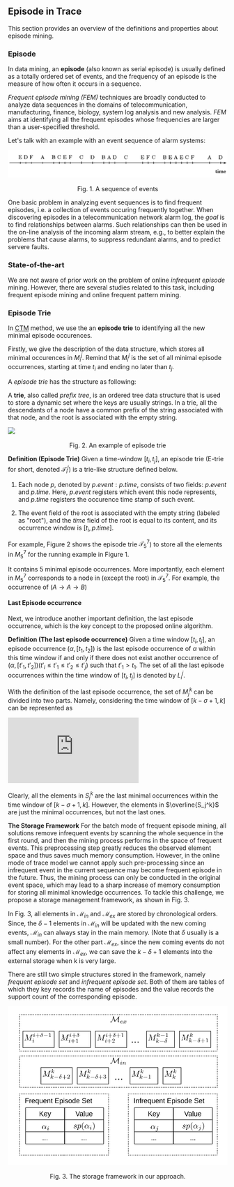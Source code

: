 ## Episode in Trace
<!-- Introcduction -->
This section provides an overview of the definitions and properties about episode mining.

### Episode
In data mining, an **episode** (also known as serial episode) is usually defined as a totally ordered set of events, and the frequency of an episode is the measure of how often it occurs in a sequence.

*Frequent episode mining (FEM)* techniques are broadly conducted to analyze data sequences in the domains of telecommunication, manufacturing, finance, biology, system log analysis and new analysis.
*FEM* aims at identifying all the frequent episodes whose frequencies are larger than a user-specified threshold.

Let's talk with an example with an event sequence of alarm systems:

![image](image/episode.png)

<p align="center"> Fig. 1. A sequence of events </p>

One basic problem in analyzing event sequences is to find frequent episodes, i.e. a collection of events occuring frequently together.
When discovering episodes in a telecommunication network alarm log, the *goal* is to find relationships between alarms.
Such relationships can then be used in the on-line analysis of the incoming alarm stream, e.g., to better explain the problems that cause alarms, to suppress redundant alarms, and to predict servere faults.

### State-of-the-art
We are not aware of prior work on the problem of online *infrequent episode* mining. However, there are several studies related to this task, including frequent episode mining and online frequent pattern mining.

### Episode Trie
In [CTM](7.CTM.md) method, we use the an **episode trie** to identifying all the new minimal episode occurences.

Firstly, we  give the description of the data structure, which stores all minimal occurences in $M_i^j$. Remind that $M_i^j$ is the set of all minimal episode occurrences, starting at time $t_i$ and ending no later than $t_j$.

A *episode trie* has the structure as following:

A **trie**, also called *prefix tree*, is an ordered tree data structure that is used to store a dynamic set where the keys are usually strings.
In a trie, all the descendants of a node have a common prefix of the string associated with that node, and the root is associated with the empty string.

<!-- digraph G {
  "root:5" -> "A:5"
  "A:5" -> "A:6"
  "A:5" -> "B:6"
  "A:6" -> "B:7"
  "B:6" -> "B:7 "
} -->
<img src="https://chart.googleapis.com/chart?chl=digraph+G+%7B%0D%0A++%22root%3A5%22+-%3E+%22A%3A5%22%0D%0A++%22A%3A5%22+-%3E+%22A%3A6%22%0D%0A++%22A%3A5%22+-%3E+%22B%3A6%22%0D%0A++%22A%3A6%22+-%3E+%22B%3A7%22%0D%0A++%22B%3A6%22+-%3E+%22B%3A7+%22%0D%0A%7D&cht=gv"/>
<p align="center"> Fig. 2. An example of episode trie </p>

**Definition (Episode Trie)**
Given a time-window $[t_i, t_j]$, an episode trie (E-trie for short, denoted $\mathcal{T}_i^j$) is a trie-like structure defined below.

1) Each node $p$, denoted by $p.event:p.time$, consists of two fields: $p.event$ and $p.time$. Here, $p.event$ registers which event this node represents, and $p.time$ registers the occurence time stamp of such event.

2) The event field of the root is associated with the empty string (labeled as "root"), and the *time* field of the root is equal to its content, and its occurrence window is $[t_i, p.time]$.

For example, Figure 2 shows the episode trie $\mathcal{T}_5^7$) to store all the elements in $M_5^7$ for the running example in Figure 1.

It contains 5 minimal episode occurrences.
More importantly, each element in $M_5^7$ corresponds to a node in (except the root) in $\mathcal{T}_5^7$.
For example, the occurrence of ($A \rightarrow A \rightarrow B$)

#### Last Episode occurrence

Next, we introduce another important definition, the last episode occurrence, which is the key concept to the proposed online algorithm.

**Definition (The last episode occurrence)**
Given a time window $[t_i,t_j]$, an episode occurrence $(\alpha, [t_1,t_2])$ is the last episode occurrence of $\alpha$ within this time window if and only if there does not exist another occurrence of $(\alpha, [t'_1,t'_2]) (t'_i \leq t'_1 \leq t'_2 \leq t'_j)$ such that $t'_1 > t_1$.
The set of all the last episode occurrences within the time window of $[t_i,t_j]$ is denoted by $L_i^j$.

With the definition of the last episode occurrence, the set of $M_j^k$ can be divided into two parts.
Namely, considering the time window of $[k - \sigma + 1, k]$ can be represented as

<!-- $M_j^k = \left\{
                \begin{array}{ll}
                  S_j^k = M_j^k \cap L_{k-\sigma+1}^k\\
                  \overline{S_j^k} = M_j^k - S_j^k
                \end{array}
              \right.$ -->

![image](https://latex.codecogs.com/png.latex?%24M_j%5Ek%20%3D%20%5Cbegin%7Bcases%7D%20S_j%5Ek%20%3D%20M_j%5Ek%20%5Ccap%20L_%7Bk-%5Csigma&plus;1%7D%5Ek%5C%5C%20%5Coverline%7BS_j%5Ek%7D%20%3D%20M_j%5Ek%20-%20S_j%5Ek%20%5Cend%7Bcases%7D%20%24)

Clearly, all the elements in $S_j^k$ are the last minimal occurrences within the time window of $[k-\sigma +1, k]$. However, the elements in $\overline{S_j^k}$ are just the minimal occurrences, but not the last ones.

<!-- The whole framework in our approach, where $i = max(1, k - \Delta + 1)$. -->

**The Storage Framework**
  For the batch mode of frequent episode mining, all solutions remove infrequent events by scanning the whole sequence in the first round, and then the mining process performs in the space of frequent events.
  This preprocessing step greatly reduces the observed element space and thus saves much memory consumption.
  However, in the online mode of trace model we cannot apply such pre-processing since an infrequent event in the current sequence may become frequent episode in the future.
  Thus, the mining process can only be conducted in the original event space, which may lead to a sharp increase of memory consumption for storing all minimal knowledge occurrences.
  To tackle this challenge, we propose a storage management framework, as shown in Fig. 3.

In Fig. 3, all elements in $\mathcal{M}_{in}$ and $\mathcal{M}_{ex}$ are stored by chronological orders.
Since, the $\delta - 1$ elements in $\mathcal{M}_{in}$ will be updated with the new coming events, $\mathcal{M}_{in}$ can always stay in the main memory. (Note that $\delta$ usually is a small number).
For the other part $\mathcal{M}_{ex}$, since the new coming events do not affect any elements in $\mathcal{M}_{ex}$, we can save the $k-\delta+1$ elements into the external storage when k is very large.

There are still two simple structures stored in the framework, namely *frequent episode set* and *infrequent episode set*.
Both of them are tables of which they key records the name of episodes and the value records the support count of the corresponding episode.

![The storage framework for trace model](image/storage.svg)
<p align="center"> Fig. 3. The storage framework in our approach.</p>
